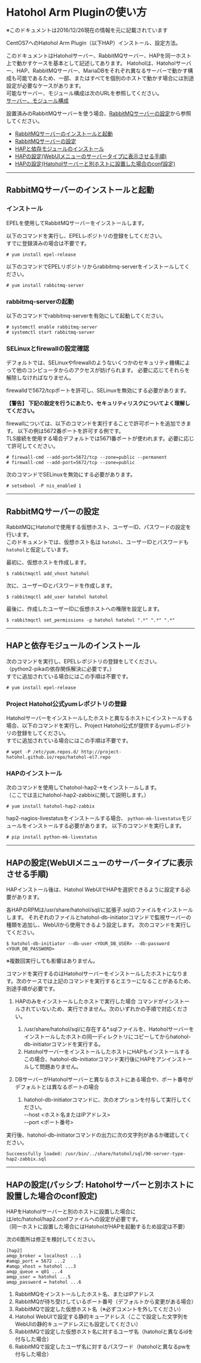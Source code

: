 Hatohol Arm Pluginの使い方
=======================
※このドキュメントは2016/12/26現在の情報を元に記載されています

CentOS7へのHatohol Arm Plugin（以下HAP）インストール、設定方法。

このドキュメントはHatoholサーバー、RabbitMQサーバー、HAPを同一ホスト上で動かすケースを基本として記述してあります。
Hatoholは、Hatoholサーバー、HAP、RabbitMQサーバー、MariaDBをそれぞれ異なるサーバーで動かす構成も可能であるため、一部、またはすべてを個別のホストで動かす場合には別途設定が必要なケースがあります。  
可能なサーバー、モジュール構成は次のURLを参照してください。  
[サーバー、モジュール構成](https://github.com/project-hatohol/hatohol/wiki/%E3%82%B5%E3%83%BC%E3%83%90%E3%83%BC%E3%80%81%E3%83%A2%E3%82%B8%E3%83%A5%E3%83%BC%E3%83%AB%E6%A7%8B%E6%88%90)

設置済みのRabbitMQサーバーを使う場合、[RabbitMQサーバーの設定](#RabbitMQサーバーの設定)から参照してください。

* [RabbitMQサーバーのインストールと起動](#RabbitMQサーバーのインストールと起動)
* [RabbitMQサーバーの設定](#RabbitMQサーバーの設定)
* [HAPと依存モジュールのインストール](#HAPと依存モジュールのインストール)
* [HAPの設定(WebUIメニューのサーバータイプに表示させる手順)](#HAPの設定(WebUIメニューのサーバータイプに表示させる手順))
* [HAPの設定(Hatoholサーバーと別ホストに設置した場合のconf設定)](#HAPの設定(Hatoholサーバーと別ホストに設置した場合のconf設定))

---

## RabbitMQサーバーのインストールと起動


### インストール

EPELを使用してRabbitMQサーバーをインストールします。

以下のコマンドを実行し、EPELレポジトリの登録をしてください。  
すでに登録済みの場合は不要です。

    # yum install epel-release

以下のコマンドでEPELリポジトリからrabbitmq-serverをインストールしてください。

    # yum install rabbitmq-server


### rabbitmq-serverの起動

以下のコマンドでrabbitmq-serverを有効にして起動してください。

    # systemctl enable rabbitmq-server
    # systemctl start rabbitmq-server


### SELinuxとfirewallの設定確認

デフォルトでは、SELinuxやfirewallのようないくつかのセキュリティ機構によって他のコンピュータからのアクセスが妨げられます。 必要に応じてそれらを解除しなければなりません。

firewalldで5672/tcpポートを許可し、SELinuxを無効にする必要があります。

**【警告】 下記の設定を行うにあたり、セキュリティリスクについてよく理解してください。**

firewallについては、以下のコマンドを実行することで許可ポートを追加できます。 以下の例は5672番ポートを許可する例です。  
TLS接続を使用する場合デフォルトでは5671番ポートが使われます。必要に応じて許可してください。

    # firewall-cmd --add-port=5672/tcp --zone=public --permanent
    # firewall-cmd --add-port=5672/tcp --zone=public

次のコマンドでSELinuxを無効にする必要があります。

    # setsebool -P nis_enabled 1


---

## RabbitMQサーバーの設定

RabbitMQにHatoholで使用する仮想ホスト、ユーザーID、パスワードの設定を行います。  
このドキュメントでは、仮想ホスト名は `hatohol`、ユーザーIDとパスワードも` hatohol`と仮定しています。  

最初に、仮想ホストを作成します。

    $ rabbitmqctl add_vhost hatohol

次に、ユーザーIDとパスワードを作成します。

    $ rabbitmqctl add_user hatohol hatohol

最後に、作成したユーザーIDに仮想ホストへの権限を設定します。

    $ rabbitmqctl set_permissions -p hatohol hatohol ".*" ".*" ".*"

---

## HAPと依存モジュールのインストール

次のコマンドを実行し、EPELレポジトリの登録をしてください。  
（python2-pikaの依存関係解決に必要です。）  
すでに追加されている場合にはこの手順は不要です。

    # yum install epel-release

### Project Hatohol公式yumレポジトリの登録
Hatoholサーバーをインストールしたホストと異なるホストにインストールする場合、以下のコマンドを実行し、Project Hatohol公式が提供するyumレポジトリの登録をしてください。  
すでに追加されている場合にはこの手順は不要です。

    # wget -P /etc/yum.repos.d/ http://project-hatohol.github.io/repo/hatohol-el7.repo

### HAPのインストール

次のコマンドを使用してhatohol-hap2-*をインストールします。  
（ここでは主にhatohol-hap2-zabbixに関して説明します。）

    # yum install hatohol-hap2-zabbix

hap2-nagios-livestatusをインストールする場合、 `python-mk-livestatus`モジュールをインストールする必要があります。
以下のコマンドを実行します。

    # pip install python-mk-livestatus

---

## HAPの設定(WebUIメニューのサーバータイプに表示させる手順)

HAPインストール後は、Hatohol WebUIでHAPを選択できるように設定する必要があります。

各HAPのRPMは/usr/share/hatohol/sql/に拡張子.sqlのファイルをインストールします。
それぞれのファイルとhatohol-db-initiatorコマンドで監視サーバーの種類を追加し、WebUIから使用できるよう設定します。
次のコマンドを実行してください。

    $ hatohol-db-initiator --db-user <YOUR_DB_USER> --db-password <YOUR_DB_PASSWORD>

※複数回実行しても影響はありません。

コマンドを実行するのはHatoholサーバーをインストールしたホストになります。次のケースでは上記のコマンドを実行するとエラーになることがあるため、別途手順が必要です。

1. HAPのみをインストールしたホストで実行した場合
コマンドがインストールされていないため、実行できません。次のいずれかの手順で対応ください。
	1. /usr/share/hatohol/sql/に存在する*.sqlファイルを、Hatoholサーバーをインストールしたホストの同一ディレクトリにコピーしてからhatohol-db-initiatorコマンドを実行する。
	1. HatoholサーバーをインストールしたホストにHAPもインストールする  
	この場合、hatohol-db-initiatorコマンド実行後にHAPをアンインストールして問題ありません。

1. DBサーバーがHatoholサーバーと異なるホストにある場合や、ポート番号がデフォルトとは異なるポートの場合
	1. hatohol-db-initiatorコマンドに、次のオプションを付与して実行してください。  
	--host <ホスト名またはIPアドレス>  
	--port <ポート番号>

実行後、hatohol-db-initiatorコマンドの出力に次の文字列があるか確認してください。

    Succeessfully loaded: /usr/bin/../share/hatohol/sql/90-server-type-hap2-zabbix.sql

---

## HAPの設定(パッシブ: Hatoholサーバーと別ホストに設置した場合のconf設定)

HAPをHatoholサーバーと別のホストに設置した場合には/etc/hatohol/hap2.confファイルへの設定が必要です。  
（同一ホストに設置した場合にはHatoholがHAPを起動するため設定は不要）

次の6箇所は修正を検討してください。

    [hap2]
    amqp_broker = localhost ...1
    #amqp_port = 5672 ...2
    #amqp_vhost = hatohol ...3
    amqp_queue = q01 ...4
    amqp_user = hatohol ...5
    amqp_password = hatohol ...6

1. RabbitMQをインストールしたホスト名、またはIPアドレス
1. RabbitMQが待ち受けしているポート番号（デフォルトから変更がある場合）
1. RabbitMQで設定した仮想ホスト名（※必ずコメントを外してください）
1. Hatohol WebUIで設定する静的キューアドレス（ここで設定した文字列をWebUIの静的キューアドレスにも設定してください）
1. RabbitMQで設定した仮想ホスト名に対するユーザ名（hatoholと異なるidを付与した場合）
1. RabbitMQで設定したユーザ名に対するパスワード（hatoholと異なるpwを付与した場合）

